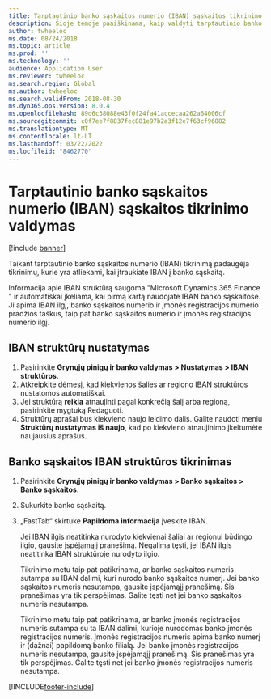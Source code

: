 ```yaml
---
title: Tarptautinio banko sąskaitos numerio (IBAN) sąskaitos tikrinimo valdymas
description: Šioje temoje paaiškinama, kaip valdyti tarptautinio banko sąskaitos numerio (IBAN) sąskaitos tikrinimą.
author: twheeloc
ms.date: 08/24/2018
ms.topic: article
ms.prod: ''
ms.technology: ''
audience: Application User
ms.reviewer: twheeloc
ms.search.region: Global
ms.author: twheeloc
ms.search.validFrom: 2018-08-30
ms.dyn365.ops.version: 8.0.4
ms.openlocfilehash: 89d6c38088e43f0f24fa41accecaa262a64006cf
ms.sourcegitcommit: c0f7ee7f8837fec881e97b2a3f12e7f63cf96882
ms.translationtype: MT
ms.contentlocale: lt-LT
ms.lasthandoff: 03/22/2022
ms.locfileid: "8462770"
---
```

# <a name="manage-international-bank-account-number-iban-account-validation"></a>Tarptautinio banko sąskaitos numerio (IBAN) sąskaitos tikrinimo valdymas

[!include [banner](../includes/banner.md)]

Taikant tarptautinio banko sąskaitos numerio (IBAN) tikrinimą padaugėja tikrinimų, kurie yra atliekami, kai įtraukiate IBAN į banko sąskaitą.

Informacija apie IBAN struktūrą saugoma "Microsoft Dynamics 365 Finance " ir automatiškai įkeliama, kai pirmą kartą naudojate IBAN banko sąskaitose. Ji apima IBAN ilgį, banko sąskaitos numerio ir įmonės registracijos numerio pradžios taškus, taip pat banko sąskaitos numerio ir įmonės registracijos numerio ilgį.

## <a name="set-up-iban-structures"></a>IBAN struktūrų nustatymas

1. Pasirinkite **Grynųjų pinigų ir banko valdymas \> Nustatymas \> IBAN struktūros**.
2. Atkreipkite dėmesį, kad kiekvienos šalies ar regiono IBAN struktūros nustatomos automatiškai.
3. Jei struktūrą **reikia** atnaujinti pagal konkrečią šalį arba regioną, pasirinkite mygtuką Redaguoti.
4. Struktūrų aprašai bus kiekvieno naujo leidimo dalis. Galite naudoti meniu **Struktūrų nustatymas iš naujo**, kad po kiekvieno atnaujinimo įkeltumėte naujausius aprašus.

## <a name="validate-the-iban-structure-in-a-bank-account"></a>Banko sąskaitos IBAN struktūros tikrinimas

1. Pasirinkite **Grynųjų pinigų ir banko valdymas \> Banko sąskaitos \> Banko sąskaitos**.
2. Sukurkite banko sąskaitą.
3. „FastTab“ skirtuke **Papildoma informacija** įveskite IBAN.

    Jei IBAN ilgis neatitinka nurodyto kiekvienai šaliai ar regionui būdingo ilgio, gausite įspėjamąjį pranešimą. Negalima tęsti, jei IBAN ilgis neatitinka IBAN struktūroje nurodyto ilgio.

    Tikrinimo metu taip pat patikrinama, ar banko sąskaitos numeris sutampa su IBAN dalimi, kuri nurodo banko sąskaitos numerį. Jei banko sąskaitos numeris nesutampa, gausite įspėjamąjį pranešimą. Šis pranešimas yra tik perspėjimas. Galite tęsti net jei banko sąskaitos numeris nesutampa.

    Tikrinimo metu taip pat patikrinama, ar banko įmonės registracijos numeris sutampa su ta IBAN dalimi, kurioje nurodomas banko įmonės registracijos numeris. Įmonės registracijos numeris apima banko numerį ir (dažnai) papildomą banko filialą. Jei banko įmonės registracijos numeris nesutampa, gausite įspėjamąjį pranešimą. Šis pranešimas yra tik perspėjimas. Galite tęsti net jei banko įmonės registracijos numeris nesutampa.


[!INCLUDE[footer-include](../../includes/footer-banner.md)]
